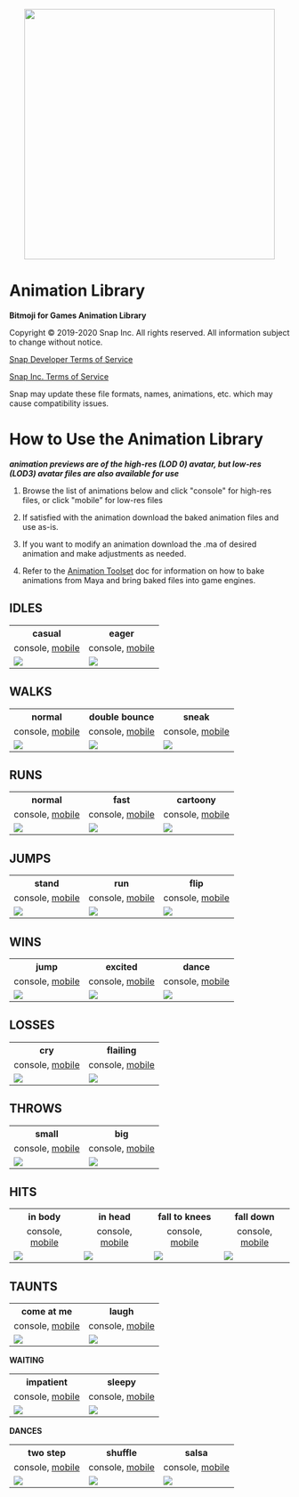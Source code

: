 <p align="center">
<img src="../Shared/Logo.png" width="450"/>
</p>

# Animation Library

**Bitmoji for Games Animation Library**

Copyright © 2019-2020 Snap Inc. All rights reserved. All information subject to change without notice.

[Snap Developer Terms of Service](https://kit.snapchat.com/portal/eula?viewOnly=true)

[Snap Inc. Terms of Service](https://www.bitmoji.com/support/terms.html)

Snap may update these file formats, names, animations, etc. which may cause compatibility issues.

# How to Use the Animation Library

***animation previews are of the high-res (LOD 0) avatar, but low-res (LOD3) avatar files are also available for use***

1.  Browse the list of animations below and click "console" for high-res files, or click "mobile” for low-res files

1.  If satisfied with the animation download the baked animation files and use as-is.

1.  If you want to modify an animation download the .ma of desired animation and make adjustments as needed.

1.  Refer to the [Animation Toolset](https://github.com/Bitmoji/Bitmoji-3D/blob/master/BitmojiForGames/AnimationToolset/README.md) doc for information on how to bake animations from Maya and bring baked files into game engines.

## IDLES

<table align="center">
    <tr>
        <th>casual</th>
        <th>eager</th>
    </tr>
    <tr>
        <td align="center">
            console,
            <a href="https://drive.google.com/open?id=1bhEGdINwMsvewFoV-ImlrWFTxrlBTqDT">mobile</a>
        </td>
        <td align="center">
            console,
            <a href="https://drive.google.com/open?id=1boNCJPX6Jv0qRkdk6p1olrm8PktbqzH1">mobile</a>
        </td>
    </tr>
    <tr>
        <td>
            <img src="images/lbr_idle_casual.gif"/>
        </td>
        <td>
            <img src="images/lbr_idle_eager.gif"/>
        </td>
    </tr>
</table>

## WALKS

<table align="center">
    <tr>
        <th>normal</th>
        <th>double bounce</th>
        <th>sneak</th>
    </tr>
    <tr>
        <td align="center">
            console,
            <a href="https://drive.google.com/open?id=1gnGcbkRaD_wF2-KwRzlwJBjbXe-U__HT">mobile</a>
        </td>
        <td align="center">
            console,
            <a href="https://drive.google.com/open?id=1fopnVCBmyoEd2CyDMOfWXyhQ6MG9UuHC">mobile</a>
        </td>
        <td align="center">
            console,
            <a href="https://drive.google.com/open?id=1goOeZH0JUTMsNbpvYLRcrcPnAT6q5DRw">mobile</a>
        </td>
    </tr>
    <tr>
        <td>
            <img src="images/lbr_walk_normal.gif"/>
        </td>
        <td>
            <img src="images/lbr_walk_double_bounce.gif"/>
        </td>
        <td>
            <img src="images/lbr_walk_sneak.gif"/>
        </td>
    </tr>
</table>

## RUNS

<table align="center">
    <tr>
        <th>normal</th>
        <th>fast</th>
        <th>cartoony</th>
    </tr>
    <tr>
        <td align="center">
            console,
            <a href="https://drive.google.com/open?id=1edB2AXbEdvXkf9s_c2GHudj63LTv2bj_">mobile</a>
        </td>
        <td align="center">
            console,
            <a href="https://drive.google.com/open?id=1eVqnrMYBPFoAe8mxr9HKQ0DAOmN35deG">mobile</a>
        </td>
        <td align="center">
            console,
            <a href="https://drive.google.com/open?id=1eApDEgsdZ42keU_0d0R_VaYYnHfZqbYB">mobile</a>
        </td>
    </tr>
    <tr>
        <td>
            <img src="images/lbr_run_normal.gif"/>
        </td>
        <td>
            <img src="images/lbr_run_fast.gif"/>
        </td>
        <td>
            <img src="images/lbr_run_cartoony.gif"/>
        </td>
    </tr>
</table>

## JUMPS

<table align="center">
    <tr>
        <th>stand</th>
        <th>run</th>
        <th>flip</th>
    </tr>
    <tr>
        <td align="center">
            console,
            <a href="https://drive.google.com/open?id=1dOVTzYBgAxWY9xFCUW-QndLsCR15jU68">mobile</a>
        </td>
        <td align="center">
            console,
            <a href="https://drive.google.com/open?id=1dLJnn_glFELNQKycK0rEkBvk2Hdg-QAj">mobile</a>
        </td>
        <td align="center">
            console,
            <a href="https://drive.google.com/open?id=1d27e87IoGWV8vxLYr8OyUrfNrFdDZhsd">mobile</a>
        </td>
    </tr>
    <tr>
        <td>
            <img src="images/lbr_jump_stand.gif"/>
        </td>
        <td>
            <img src="images/lbr_jump_run.gif"/>
        </td>
        <td>
            <img src="images/lbr_jump_flip.gif"/>
        </td>
    </tr>
</table>

## WINS

<table align="center">
    <tr>
        <th>jump</th>
        <th>excited</th>
        <th>dance</th>
    </tr>
    <tr>
        <td align="center">
            console,
            <a href="https://drive.google.com/open?id=1jhqQlhauv5tDO70xBVTo0Zu8rYN5MHeI">mobile</a>
        </td>
        <td align="center">
            console,
            <a href="https://drive.google.com/open?id=1juBxVwu6Lf7mBrisbOjiUsM_JZWfBWWD">mobile</a>
        </td>
        <td align="center">
            console,
            <a href="https://drive.google.com/open?id=1kVMGfP8_XA7YtCgHak2j-3YZLlQKITZh">mobile</a>
        </td>
    </tr>
    <tr>
        <td>
            <img src="images/lbr_win_jump.gif"/>
        </td>
        <td>
            <img src="images/lbr_win_excited.gif"/>
        </td>
        <td>
            <img src="images/lbr_win_dance.gif"/>
        </td>
    </tr>
</table>

## LOSSES

<table align="center">
    <tr>
        <th>cry</th>
        <th>flailing</th>
    </tr>
    <tr>
        <td align="center">
            console,
            <a href="https://drive.google.com/open?id=1dmPIzoXXaYOyHbZH1iwVC0WrFj286l7D">mobile</a>
        </td>
        <td align="center">
            console,
            <a href="https://drive.google.com/open?id=1e1BEZjM0pBIzhdxpupvXJ-T0zGx95llB">mobile</a>
        </td>
    </tr>
    <tr>
        <td>
            <img src="images/lbr_lose_cry.gif"/>
        </td>
        <td>
            <img src="images/lbr_lose_flailing.gif"/>
        </td>
    </tr>
</table>

## THROWS

<table align="center">
    <tr>
        <th>small</th>
        <th>big</th>
    </tr>
    <tr>
        <td align="center">
            console,
            <a href="https://drive.google.com/open?id=1fST6SlWHWijIeWR41huNe4kGMXdtYSrc">mobile</a>
        </td>
        <td align="center">
            console,
            <a href="https://drive.google.com/open?id=1f6FR_GA11wvuyb6grVvv_4xdk-jAKiL4">mobile</a>
        </td>
    </tr>
    <tr>
        <td>
            <img src="images/lbr_throw_small.gif"/>
        </td>
        <td>
            <img src="images/lbr_throw_big.gif"/>
        </td>
    </tr>
</table>

## HITS

<table align="center">
    <tr>
        <th>in body</th>
        <th>in head</th>
        <th>fall to knees</th>
        <th>fall down</th>
    </tr>
    <tr>
        <td align="center">
            console,
            <a href="https://drive.google.com/open?id=1aRE3oQ2VONOVWFCXr4nwnHVOt3NpTBi3">mobile</a>
        </td>
        <td align="center">
            console,
            <a href="https://drive.google.com/open?id=1aeXYx-hqrbtpaIIHZe7TzXqOBkUg3RvZ">mobile</a>
        </td>
        <td align="center">
            console,
            <a href="https://drive.google.com/open?id=1a40dgvetXEcTff3HekRxrc5Mju5r0NoN">mobile</a>
        </td>
        <td align="center">
            console,
            <a href="https://drive.google.com/open?id=1_oxcULO1Hj9qEJv4qLVfYgWdxCehfO8q">mobile</a>
        </td>
    </tr>
    <tr>
        <td>
            <img src="images/lbr_hit_in_body.gif"/>
        </td>
        <td>
            <img src="images/lbr_hit_in_head.gif"/>
        </td>
        <td>
            <img src="images/lbr_hit_fall_to_knees.gif"/>
        </td>
        <td>
            <img src="images/lbr_hit_fall_down.gif"/>
        </td>
    </tr>
</table>

## TAUNTS

<table align="center">
    <tr>
        <th>come at me</th>
        <th>laugh</th>
    </tr>
    <tr>
        <td align="center">
            console,
            <a href="https://drive.google.com/open?id=1eih4cUwQxJfabySn_HnP2RZWNQYYC43E">mobile</a>
        </td>
        <td align="center">
            console,
            <a href="https://drive.google.com/open?id=1eyAs3T2mZLTcPk0mNRLHwbZItyIpT1bN">mobile</a>
        </td>
    </tr>
    <tr>
        <td>
            <img src="images/lbr_taunt_come_at_me.gif"/>
        </td>
        <td>
            <img src="images/lbr_taunt_laugh.gif"/>
        </td>
    </tr>
</table>

**WAITING**

<table align="center">
    <tr>
        <th>impatient</th>
        <th>sleepy</th>
    </tr>
    <tr>
        <td align="center">
            console,
            <a href="https://drive.google.com/open?id=1cbCrOb7d3Otm0Z7HOnZGIOb0hjmOQ8LZ">mobile</a>
        </td>
        <td align="center">
            console,
            <a href="https://drive.google.com/open?id=1cjXh95uH773kNVcjZsFoZqMgL04_w5KW">mobile</a>
        </td>
    </tr>
    <tr>
        <td>
            <img src="images/lbr_wait_impatient.gif"/>
        </td>
        <td>
            <img src="images/lbr_wait_sleepy.gif"/>
        </td>
    </tr>
</table>

**DANCES**

<table align="center">
    <tr>
        <th>two step</th>
        <th>shuffle</th>
        <th>salsa</th>
    </tr>
    <tr>
        <td align="center">
            console,
            <a href="https://drive.google.com/open?id=10aNrCMZ-jP72rlNzbw94C5yschtuEuHW">mobile</a>
        </td>
        <td align="center">
            console,
            <a href="https://drive.google.com/open?id=116lgjz8drV383c3Ua2rb8hBE0n7y3dZr">mobile</a>
        </td>
        <td align="center">
            console,
            <a href="https://drive.google.com/open?id=10hNAVCYDzOpcf_o6VMTasG121IrMmESw">mobile</a>
        </td>
    </tr>
    <tr>
        <td>
            <img src="images/lbr_dance_two_step.gif"/>
        </td>
        <td>
            <img src="images/lbr_dance_shuffle.gif"/>
        </td>
        <td>
            <img src="images/lbr_dance_salsa.gif"/>
        </td>
    </tr>
</table>
